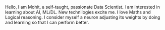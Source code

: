 Hello, I am Mohit, a self-taught, passionate Data Scientist. 
I am interested in learning about AI, ML/DL. 
New technilogies excite me.
I love Maths and Logical reasoning.
I consider myself a neuron adjusting its weights by doing and learning so that I can perform better.
